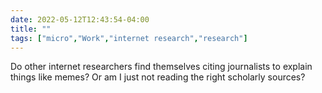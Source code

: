 ---date: 2022-05-12T12:43:54-04:00title: ""tags: ["micro","Work","internet research","research"]---Do other internet researchers find themselves citing journalists to explain things like memes? Or am I just not reading the right scholarly sources?